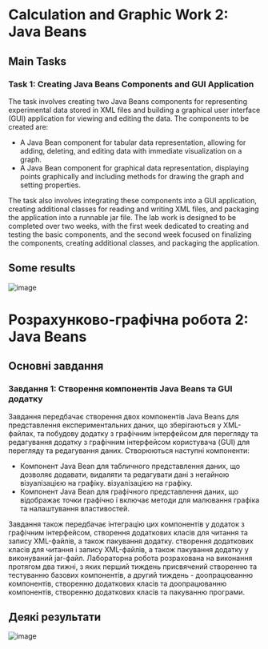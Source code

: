 # Calculation and Graphic Work 2: Java Beans

## Main Tasks

### Task 1: Creating Java Beans Components and GUI Application

The task involves creating two Java Beans components for representing experimental data stored in XML files and building
a graphical user interface (GUI) application for viewing and editing the data. The components to be created are:

- A Java Bean component for tabular data representation, allowing for adding, deleting, and editing data with immediate
  visualization on a graph.
- A Java Bean component for graphical data representation, displaying points graphically and including methods for
  drawing the graph and setting properties.

The task also involves integrating these components into a GUI application, creating additional classes for reading and
writing XML files, and packaging the application into a runnable jar file. The lab work is designed to be completed over
two weeks, with the first week dedicated to creating and testing the basic components, and the second week focused on
finalizing the components, creating additional classes, and packaging the application.

## Some results

![image](https://github.com/MaksymAndreiev/CrossPlatformProgramming/assets/29687267/19b0290b-93f7-4463-9de3-fc198cd2cb00)

# Розрахунково-графічна робота 2: Java Beans

## Основні завдання

### Завдання 1: Створення компонентів Java Beans та GUI додатку

Завдання передбачає створення двох компонентів Java Beans для представлення експериментальних даних, що зберігаються у XML-файлах, та побудову додатку з графічним інтерфейсом для перегляду та редагування
додатку з графічним інтерфейсом користувача (GUI) для перегляду та редагування даних. Створюються наступні компоненти:

- Компонент Java Bean для табличного представлення даних, що дозволяє додавати, видаляти та редагувати дані з негайною візуалізацією на графіку.
  візуалізацією на графіку.
- Компонент Java Bean для графічного представлення даних, що відображає точки графічно і включає методи для
  малювання графіка та налаштування властивостей.

Завдання також передбачає інтеграцію цих компонентів у додаток з графічним інтерфейсом, створення додаткових класів для читання та запису XML-файлів, а також пакування додатку.
створення додаткових класів для читання і запису XML-файлів, а також пакування додатку у виконуваний jar-файл. Лабораторна робота розрахована на виконання протягом
два тижні, з яких перший тиждень присвячений створенню та тестуванню базових компонентів, а другий тиждень - доопрацюванню компонентів, створенню додаткових класів та
доопрацюванню компонентів, створенню додаткових класів та пакуванню програми.

## Деякі результати

![image](https://github.com/MaksymAndreiev/CrossPlatformProgramming/assets/29687267/19b0290b-93f7-4463-9de3-fc198cd2cb00)
